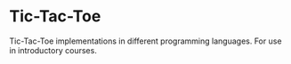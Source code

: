 # Tic-Tac-Toe
Tic-Tac-Toe implementations in different programming languages. For use in introductory courses.
